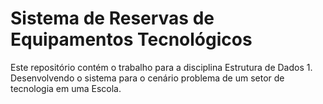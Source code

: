 # Sistema de Reservas de Equipamentos Tecnológicos
Este repositório contém o trabalho para a disciplina Estrutura de Dados 1. 
Desenvolvendo o sistema para o cenário problema de um setor de tecnologia em uma Escola.
